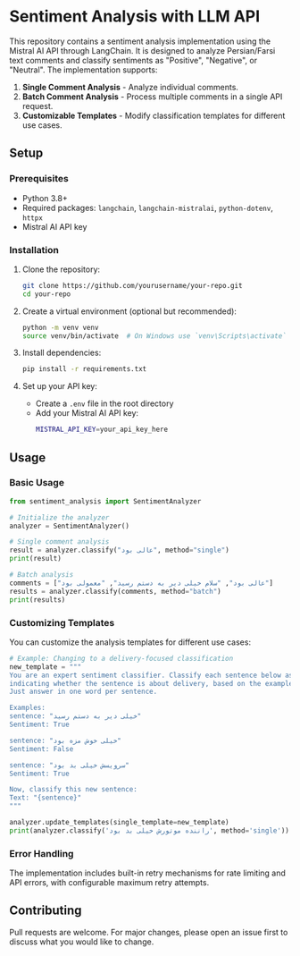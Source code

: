 # Sentiment Analysis with LLM API

This repository contains a sentiment analysis implementation using the Mistral AI API through LangChain. It is designed to analyze Persian/Farsi text comments and classify sentiments as "Positive", "Negative", or "Neutral". The implementation supports:

1. **Single Comment Analysis** - Analyze individual comments.
2. **Batch Comment Analysis** - Process multiple comments in a single API request.
3. **Customizable Templates** - Modify classification templates for different use cases.

## Setup

### Prerequisites
- Python 3.8+
- Required packages: `langchain`, `langchain-mistralai`, `python-dotenv`, `httpx`
- Mistral AI API key

### Installation
1. Clone the repository:
   ```sh
   git clone https://github.com/yourusername/your-repo.git
   cd your-repo
   ```
2. Create a virtual environment (optional but recommended):
   ```sh
   python -m venv venv
   source venv/bin/activate  # On Windows use `venv\Scripts\activate`
   ```
3. Install dependencies:
   ```sh
   pip install -r requirements.txt
   ```

4. Set up your API key:
   - Create a `.env` file in the root directory
   - Add your Mistral AI API key:
     ```sh
     MISTRAL_API_KEY=your_api_key_here
     ```

## Usage

### Basic Usage
```python
from sentiment_analysis import SentimentAnalyzer

# Initialize the analyzer
analyzer = SentimentAnalyzer()

# Single comment analysis
result = analyzer.classify("عالی بود", method="single")
print(result)

# Batch analysis
comments = ["عالی بود", "سلام خیلی دیر به دستم رسید", "معمولی بود"]
results = analyzer.classify(comments, method="batch")
print(results)
```

### Customizing Templates
You can customize the analysis templates for different use cases:

```python
# Example: Changing to a delivery-focused classification
new_template = """
You are an expert sentiment classifier. Classify each sentence below as "True" or "False",
indicating whether the sentence is about delivery, based on the examples provided.
Just answer in one word per sentence.

Examples:
sentence: "خیلی دیر به دستم رسید"
Sentiment: True

sentence: "خیلی خوش مزه بود"
Sentiment: False

sentence: "سرویسش خیلی بد بود"
Sentiment: True

Now, classify this new sentence:
Text: "{sentence}"
"""

analyzer.update_templates(single_template=new_template)
print(analyzer.classify('راننده موتورش خیلی بد بود', method='single'))
```

### Error Handling
The implementation includes built-in retry mechanisms for rate limiting and API errors, with configurable maximum retry attempts.

## Contributing
Pull requests are welcome. For major changes, please open an issue first to discuss what you would like to change.